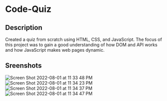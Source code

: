 # Code-Quiz

## Description

Created a quiz from scratch using HTML, CSS, and JavaScript. The focus of this project was to gain a good understanding of how DOM and API works and how JavaScript makes web pages dynamic.

## Sreenshots

![Screen Shot 2022-08-01 at 11 33 48 PM](https://user-images.githubusercontent.com/97267318/182307979-a119dd0a-64c4-440d-9bc4-9c3755b0ee9f.png)
![Screen Shot 2022-08-01 at 11 34 23 PM](https://user-images.githubusercontent.com/97267318/182307991-0f3f9456-effd-487c-ad40-c9199dfd1d42.png)
![Screen Shot 2022-08-01 at 11 34 37 PM](https://user-images.githubusercontent.com/97267318/182307995-00ab9f8c-3d44-4dd5-8e12-96faf07294f1.png)
![Screen Shot 2022-08-01 at 11 34 47 PM](https://user-images.githubusercontent.com/97267318/182308004-49412eea-9e0b-49c8-9dda-2f76bba9bed7.png)
